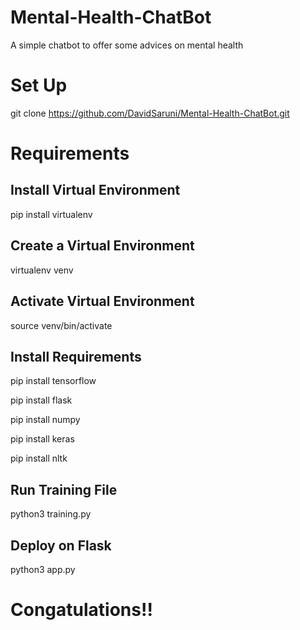# Mental-Health-ChatBot
A simple chatbot to offer some advices on mental health

# Set Up
  git clone https://github.com/DavidSaruni/Mental-Health-ChatBot.git

# Requirements

## Install Virtual Environment
  pip install virtualenv

## Create a Virtual Environment
  virtualenv venv
  
## Activate Virtual Environment
  source venv/bin/activate
  
## Install Requirements
  pip install tensorflow 
  
  pip install flask 
  
  pip install numpy 
  
  pip install keras 
  
  pip install nltk 
  
## Run Training File
  python3 training.py

## Deploy on Flask
  python3 app.py

# Congatulations!!

